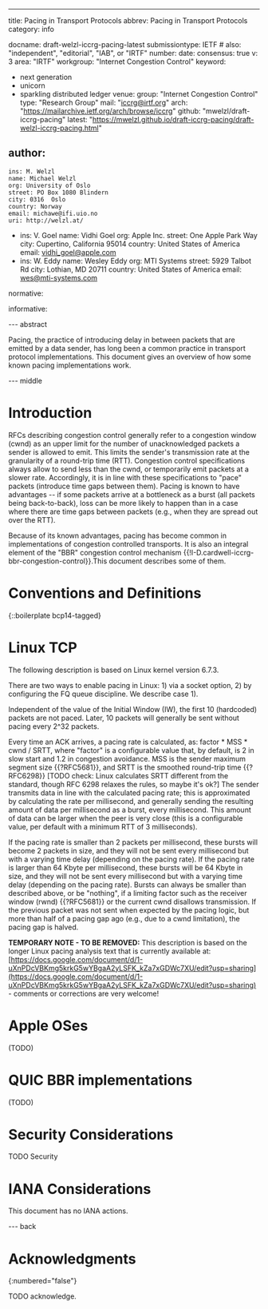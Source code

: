 ---
title: Pacing in Transport Protocols
abbrev: Pacing in Transport Protocols
category: info

docname: draft-welzl-iccrg-pacing-latest
submissiontype: IETF  # also: "independent", "editorial", "IAB", or "IRTF"
number:
date:
consensus: true
v: 3
area: "IRTF"
workgroup: "Internet Congestion Control"
keyword:
 - next generation
 - unicorn
 - sparkling distributed ledger
venue:
  group: "Internet Congestion Control"
  type: "Research Group"
  mail: "iccrg@irtf.org"
  arch: "https://mailarchive.ietf.org/arch/browse/iccrg"
  github: "mwelzl/draft-iccrg-pacing"
  latest: "https://mwelzl.github.io/draft-iccrg-pacing/draft-welzl-iccrg-pacing.html"

author:
  -
    ins: M. Welzl
    name: Michael Welzl
    org: University of Oslo
    street: PO Box 1080 Blindern
    city: 0316  Oslo
    country: Norway
    email: michawe@ifi.uio.no
    uri: http://welzl.at/
  -
    ins: V. Goel
    name: Vidhi Goel
    org: Apple Inc.
    street: One Apple Park Way
    city: Cupertino, California 95014
    country: United States of America
    email: vidhi_goel@apple.com
  -
    ins: W. Eddy
    name: Wesley Eddy
    org: MTI Systems
    street: 5929 Talbot Rd
    city: Lothian, MD 20711
    country: United States of America
    email: wes@mti-systems.com

normative:

informative:


--- abstract

Pacing, the practice of introducing delay in between packets that are emitted by a data sender, has long been a common practice in transport protocol implementations. This document gives an overview of how some known pacing implementations work.


--- middle

# Introduction

RFCs describing congestion control generally refer to a congestion window (cwnd) as an upper limit for the number of unacknowledged packets a sender is allowed to emit. This limits the sender's transmission rate at the granularity of a round-trip time (RTT). Congestion control specifications always allow to send less than the cwnd, or temporarily emit packets at a slower rate. Accordingly, it is in line with these specifications to "pace" packets (introduce time gaps between them). Pacing is known to have advantages -- if some packets arrive at a bottleneck as a burst (all packets being back-to-back), loss can be more likely to happen than in a case where there are time gaps between packets (e.g., when they are spread out over the RTT).

Because of its known advantages, pacing has become common in implementations of congestion controlled transports. It is also an integral element of the "BBR" congestion control mechanism {{!I-D.cardwell-iccrg-bbr-congestion-control}}.This document describes some of them.

# Conventions and Definitions

{::boilerplate bcp14-tagged}


# Linux TCP

The following description is based on Linux kernel version 6.7.3.

There are two ways to enable pacing in Linux: 1) via a socket option, 2) by configuring the FQ queue discipline. We describe case 1).

Independent of the value of the Initial Window (IW), the first 10 (hardcoded) packets are not paced. Later, 10 packets will generally be sent without pacing every 2^32 packets.

Every time an ACK arrives, a pacing rate is calculated, as: factor * MSS * cwnd / SRTT, where "factor" is a configurable value that, by default, is 2 in slow start and 1.2 in congestion avoidance. MSS is the sender maximum segment size {{?RFC5681}}, and SRTT is the smoothed round-trip time {{?RFC6298}} [TODO check: Linux calculates SRTT different from the standard, though RFC 6298 relaxes the rules, so maybe it's ok?]
The sender transmits data in line with the calculated pacing rate; this is approximated by calculating the rate per millisecond, and generally sending the resulting amount of data per millisecond as a burst, every millisecond. This amount of data can be larger when the peer is very close (this is a configurable value, per default with a minimum RTT of 3 milliseconds).

If the pacing rate is smaller than 2 packets per millisecond, these bursts will become 2 packets in size, and they will not be sent every millisecond but with a varying time delay (depending on the pacing rate).
If the pacing rate is larger than 64 Kbyte per millisecond, these bursts will be 64 Kbyte in size, and they will not be sent every millisecond but with a varying time delay (depending on the pacing rate).
Bursts can always be smaller than described above, or be "nothing", if a limiting factor such as the receiver window (rwnd) {{?RFC5681}} or the current cwnd disallows transmission.
If the previous packet was not sent when expected by the pacing logic, but more than half of a pacing gap ago (e.g., due to a cwnd limitation), the pacing gap is halved.

**TEMPORARY NOTE - TO BE REMOVED:** This description is based on the longer Linux pacing analysis text that is currently available at: [https://docs.google.com/document/d/1-uXnPDcVBKmg5krkG5wYBgaA2yLSFK_kZa7xGDWc7XU/edit?usp=sharing](https://docs.google.com/document/d/1-uXnPDcVBKmg5krkG5wYBgaA2yLSFK_kZa7xGDWc7XU/edit?usp=sharing)  - comments or corrections are very welcome!


# Apple OSes

(TODO)


# QUIC BBR implementations

(TODO)


# Security Considerations

TODO Security


# IANA Considerations

This document has no IANA actions.


--- back

# Acknowledgments
{:numbered="false"}

TODO acknowledge.
